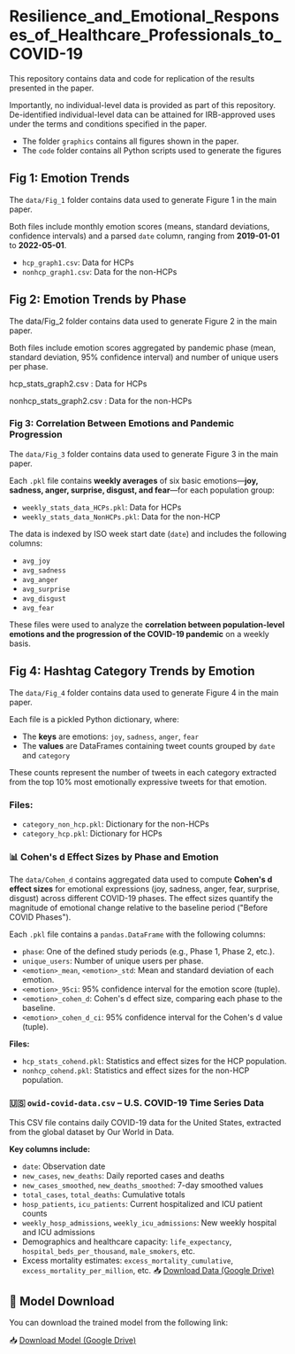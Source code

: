 # Resilience_and_Emotional_Responses_of_Healthcare_Professionals_to_COVID-19
This repository contains data and code for replication of the results presented in the paper. 

Importantly, no individual-level data is provided as part of this repository. De-identified individual-level data can be attained for IRB-approved uses under the terms and conditions specified in the paper. 


* The folder `graphics` contains all figures shown in the paper.
* The `code` folder contains all Python scripts used to generate the figures 
  
## Fig 1: Emotion Trends

The `data/Fig_1` folder contains data used to generate Figure 1 in the main paper.

Both files include monthly emotion scores (means, standard deviations, confidence intervals) and a parsed `date` column, ranging from **2019-01-01** to **2022-05-01**.

- `hcp_graph1.csv`: Data for HCPs
- `nonhcp_graph1.csv`: Data for the non-HCPs


## Fig 2: Emotion Trends by Phase
The data/Fig_2 folder contains data used to generate Figure 2 in the main paper.

Both files include emotion scores aggregated by pandemic phase (mean, standard deviation, 95% confidence interval) and number of unique users per phase.

hcp_stats_graph2.csv : Data for HCPs

nonhcp_stats_graph2.csv : Data for the non-HCPs

### Fig 3: Correlation Between Emotions and Pandemic Progression

The `data/Fig_3` folder contains data used to generate Figure 3 in the main paper.

Each `.pkl` file contains **weekly averages** of six basic emotions—**joy, sadness, anger, surprise, disgust, and fear**—for each population group:
- `weekly_stats_data_HCPs.pkl`: Data for HCPs
- `weekly_stats_data_NonHCPs.pkl`: Data for the non-HCP

The data is indexed by ISO week start date (`date`) and includes the following columns:
- `avg_joy`
- `avg_sadness`
- `avg_anger`
- `avg_surprise`
- `avg_disgust`
- `avg_fear`

These files were used to analyze the **correlation between population-level emotions and the progression of the COVID-19 pandemic** on a weekly basis.


## Fig 4: Hashtag Category Trends by Emotion

The `data/Fig_4` folder contains data used to generate Figure 4 in the main paper.

Each file is a pickled Python dictionary, where:
- The **keys** are emotions: `joy`, `sadness`, `anger`, `fear`  
- The **values** are DataFrames containing tweet counts grouped by `date` and `category`

These counts represent the number of tweets in each category extracted from the top 10% most emotionally expressive tweets for that emotion.

### Files:
- `category_non_hcp.pkl`: Dictionary for the non-HCPs 
- `category_hcp.pkl`: Dictionary for HCPs

### 📊 Cohen's d Effect Sizes by Phase and Emotion

The `data/Cohen_d` contains aggregated data used to compute **Cohen's d effect sizes** for emotional expressions (joy, sadness, anger, fear, surprise, disgust) across different COVID-19 phases. The effect sizes quantify the magnitude of emotional change relative to the baseline period ("Before COVID Phases").

Each `.pkl` file contains a `pandas.DataFrame` with the following columns:

- `phase`: One of the defined study periods (e.g., Phase 1, Phase 2, etc.).
- `unique_users`: Number of unique users per phase.
- `<emotion>_mean`, `<emotion>_std`: Mean and standard deviation of each emotion.
- `<emotion>_95ci`: 95% confidence interval for the emotion score (tuple).
- `<emotion>_cohen_d`: Cohen's d effect size, comparing each phase to the baseline.
- `<emotion>_cohen_d_ci`: 95% confidence interval for the Cohen's d value (tuple).

**Files:**
- `hcp_stats_cohend.pkl`: Statistics and effect sizes for the HCP population.
- `nonhcp_cohend.pkl`: Statistics and effect sizes for the non-HCP population.


### 🇺🇸 `owid-covid-data.csv` – U.S. COVID-19 Time Series Data

This CSV file contains daily COVID-19 data for the United States, extracted from the global dataset by Our World in Data.

**Key columns include:**
- `date`: Observation date  
- `new_cases`, `new_deaths`: Daily reported cases and deaths  
- `new_cases_smoothed`, `new_deaths_smoothed`: 7-day smoothed values  
- `total_cases`, `total_deaths`: Cumulative totals  
- `hosp_patients`, `icu_patients`: Current hospitalized and ICU patient counts  
- `weekly_hosp_admissions`, `weekly_icu_admissions`: New weekly hospital and ICU admissions  
- Demographics and healthcare capacity: `life_expectancy`, `hospital_beds_per_thousand`, `male_smokers`, etc.  
- Excess mortality estimates: `excess_mortality_cumulative`, `excess_mortality_per_million`, etc.
📥 [Download Data (Google Drive)](https://drive.google.com/file/d/15Gv8XX5FgwJpn15vikh9NyIa2W127yyY/view?usp=sharin)





## 🔗 Model Download

You can download the trained model from the following link:

📥 [Download Model (Google Drive)](https://drive.google.com/file/d/1OtI9ZQOkX3xgTiNTQdRoUHUsmPz7l3IP/view?usp=sharing)







